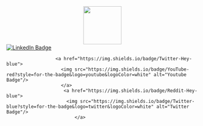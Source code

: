 <div id="header" align="center">
  <img src="https://media.giphy.com/media/v1.Y2lkPTc5MGI3NjExYTE2MmIzNTkyYThjYTAzOTZiZDZkM2RhMjI0YzczN2NjYzZlMmZjNSZjdD1z/M9gbBd9nbDrOTu1Mqx/giphy.gif" width="100"/>
</div>



  <div id="badges">
                     <a href="https://img.shields.io/badge/LinkedIn-Hey-blue">
                      <img src="https://img.shields.io/badge/LinkedIn-blue?style=for-the-badge&logo=linkedin&logoColor=white" alt="LinkedIn Badge"/>
                     </a>

                      <a href="https://img.shields.io/badge/Twitter-Hey-blue">
                        <img src="https://img.shields.io/badge/YouTube-red?style=for-the-badge&logo=youtube&logoColor=white" alt="Youtube Badge"/>
                        </a>
                         <a href="https://img.shields.io/badge/Reddit-Hey-blue">
                          <img src="https://img.shields.io/badge/Twitter-blue?style=for-the-badge&logo=twitter&logoColor=white" alt="Twitter Badge"/>
                             </a>
</div>
